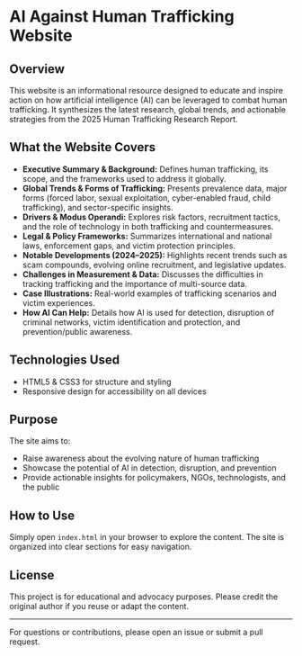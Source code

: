 # AI Against Human Trafficking Website

## Overview
This website is an informational resource designed to educate and inspire action on how artificial intelligence (AI) can be leveraged to combat human trafficking. It synthesizes the latest research, global trends, and actionable strategies from the 2025 Human Trafficking Research Report.

## What the Website Covers
- **Executive Summary & Background:** Defines human trafficking, its scope, and the frameworks used to address it globally.
- **Global Trends & Forms of Trafficking:** Presents prevalence data, major forms (forced labor, sexual exploitation, cyber-enabled fraud, child trafficking), and sector-specific insights.
- **Drivers & Modus Operandi:** Explores risk factors, recruitment tactics, and the role of technology in both trafficking and countermeasures.
- **Legal & Policy Frameworks:** Summarizes international and national laws, enforcement gaps, and victim protection principles.
- **Notable Developments (2024–2025):** Highlights recent trends such as scam compounds, evolving online recruitment, and legislative updates.
- **Challenges in Measurement & Data:** Discusses the difficulties in tracking trafficking and the importance of multi-source data.
- **Case Illustrations:** Real-world examples of trafficking scenarios and victim experiences.
- **How AI Can Help:** Details how AI is used for detection, disruption of criminal networks, victim identification and protection, and prevention/public awareness.

## Technologies Used
- HTML5 & CSS3 for structure and styling
- Responsive design for accessibility on all devices

## Purpose
The site aims to:
- Raise awareness about the evolving nature of human trafficking
- Showcase the potential of AI in detection, disruption, and prevention
- Provide actionable insights for policymakers, NGOs, technologists, and the public

## How to Use
Simply open `index.html` in your browser to explore the content. The site is organized into clear sections for easy navigation.

## License
This project is for educational and advocacy purposes. Please credit the original author if you reuse or adapt the content.

---
For questions or contributions, please open an issue or submit a pull request.
